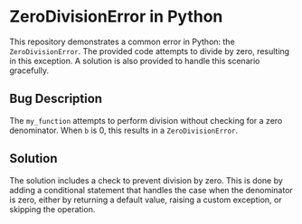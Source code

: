 # ZeroDivisionError in Python

This repository demonstrates a common error in Python: the `ZeroDivisionError`.  The provided code attempts to divide by zero, resulting in this exception. A solution is also provided to handle this scenario gracefully.

## Bug Description

The `my_function` attempts to perform division without checking for a zero denominator. When `b` is 0, this results in a `ZeroDivisionError`.

## Solution

The solution includes a check to prevent division by zero. This is done by adding a conditional statement that handles the case when the denominator is zero, either by returning a default value, raising a custom exception, or skipping the operation.